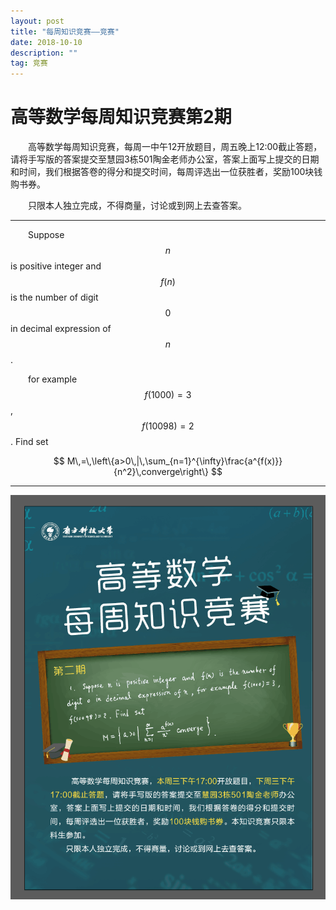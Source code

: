 ```yaml
---
layout: post
title: "每周知识竞赛——竞赛"
date: 2018-10-10
description: ""
tag: 竞赛
---
```


<script type="text/javascript" async src="https://cdn.mathjax.org/mathjax/latest/MathJax.js?config=TeX-MML-AM_CHTML"> </script>

# 高等数学每周知识竞赛第2期

&emsp;&emsp;高等数学每周知识竞赛，每周一中午12开放题目，周五晚上12:00截止答题，请将手写版的答案提交至慧园3栋501陶金老师办公室，答案上面写上提交的日期和时间，我们根据答卷的得分和提交时间，每周评选出一位获胜者，奖励100块钱购书券。  

&emsp;&emsp;只限本人独立完成，不得商量，讨论或到网上去查答案。  

- - -

&ensp;&ensp;&ensp;&ensp;Suppose $$n$$ is positive integer and $$f(n)$$ is the number of digit $$0$$ in decimal expression of $$n$$.

&ensp;&ensp;&ensp;&ensp;for example $$f(1000)=3$$, $$f(10098)=2$$. Find set

$$
M\,=\,\left\{a>0\,|\,\sum_{n=1}^{\infty}\frac{a^{f(x)}}{n^2}\,converge\right\}
$$

- - -

![](/images/posts/2018-10-10-zhi-shi-jing-sai-1.png)
